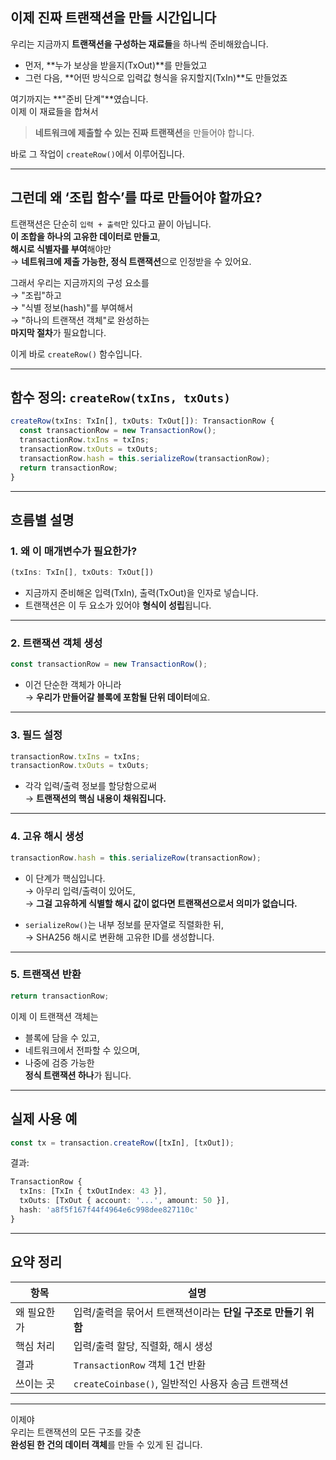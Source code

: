 ## 이제 진짜 트랜잭션을 만들 시간입니다

우리는 지금까지 **트랜잭션을 구성하는 재료들**을 하나씩 준비해왔습니다.

- 먼저, **누가 보상을 받을지(TxOut)**를 만들었고
- 그런 다음, **어떤 방식으로 입력값 형식을 유지할지(TxIn)**도 만들었죠

여기까지는 **"준비 단계"**였습니다.  
이제 이 재료들을 합쳐서

> **네트워크에 제출할 수 있는 진짜 트랜잭션**을 만들어야 합니다.

바로 그 작업이 `createRow()`에서 이루어집니다.

---

## 그런데 왜 ‘조립 함수’를 따로 만들어야 할까요?

트랜잭션은 단순히 `입력 + 출력`만 있다고 끝이 아닙니다.  
**이 조합을 하나의 고유한 데이터로 만들고**,  
**해시로 식별자를 부여**해야만  
→ **네트워크에 제출 가능한, 정식 트랜잭션**으로 인정받을 수 있어요.

그래서 우리는 지금까지의 구성 요소를  
→ "조립"하고  
→ "식별 정보(hash)"를 부여해서  
→ "하나의 트랜잭션 객체"로 완성하는  
**마지막 절차**가 필요합니다.

이게 바로 `createRow()` 함수입니다.

---

## 함수 정의: `createRow(txIns, txOuts)`

```ts
createRow(txIns: TxIn[], txOuts: TxOut[]): TransactionRow {
  const transactionRow = new TransactionRow();
  transactionRow.txIns = txIns;
  transactionRow.txOuts = txOuts;
  transactionRow.hash = this.serializeRow(transactionRow);
  return transactionRow;
}
```

---

## 흐름별 설명

### 1. 왜 이 매개변수가 필요한가?

```ts
(txIns: TxIn[], txOuts: TxOut[])
```

- 지금까지 준비해온 입력(TxIn), 출력(TxOut)을 인자로 넣습니다.
- 트랜잭션은 이 두 요소가 있어야 **형식이 성립**됩니다.

---

### 2. 트랜잭션 객체 생성

```ts
const transactionRow = new TransactionRow();
```

- 이건 단순한 객체가 아니라  
  → **우리가 만들어갈 블록에 포함될 단위 데이터**예요.

---

### 3. 필드 설정

```ts
transactionRow.txIns = txIns;
transactionRow.txOuts = txOuts;
```

- 각각 입력/출력 정보를 할당함으로써  
  → **트랜잭션의 핵심 내용이 채워집니다.**

---

### 4. 고유 해시 생성

```ts
transactionRow.hash = this.serializeRow(transactionRow);
```

- 이 단계가 핵심입니다.  
  → 아무리 입력/출력이 있어도,  
  → **그걸 고유하게 식별할 해시 값이 없다면 트랜잭션으로서 의미가 없습니다.**

- `serializeRow()`는 내부 정보를 문자열로 직렬화한 뒤,  
  → SHA256 해시로 변환해 고유한 ID를 생성합니다.

---

### 5. 트랜잭션 반환

```ts
return transactionRow;
```

이제 이 트랜잭션 객체는

- 블록에 담을 수 있고,
- 네트워크에서 전파할 수 있으며,
- 나중에 검증 가능한  
  **정식 트랜잭션 하나**가 됩니다.

---

## 실제 사용 예

```ts
const tx = transaction.createRow([txIn], [txOut]);
```

결과:

```ts
TransactionRow {
  txIns: [TxIn { txOutIndex: 43 }],
  txOuts: [TxOut { account: '...', amount: 50 }],
  hash: 'a8f5f167f44f4964e6c998dee827110c'
}
```

---

## 요약 정리

| 항목        | 설명                                                          |
| ----------- | ------------------------------------------------------------- |
| 왜 필요한가 | 입력/출력을 묶어서 트랜잭션이라는 **단일 구조로 만들기 위함** |
| 핵심 처리   | 입력/출력 할당, 직렬화, 해시 생성                             |
| 결과        | `TransactionRow` 객체 1건 반환                                |
| 쓰이는 곳   | `createCoinbase()`, 일반적인 사용자 송금 트랜잭션             |

---

이제야  
우리는 트랜잭션의 모든 구조를 갖춘  
**완성된 한 건의 데이터 객체**를 만들 수 있게 된 겁니다.
